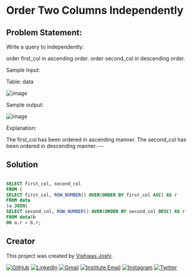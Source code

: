 # Order Two Columns Independently

## Problem Statement:

Write a query to independently:

order first_col in ascending order.
order second_col in descending order.

Sample Input:

Table: data

![image](https://github.com/vishwasjoshi2019/DSML/assets/98074283/c569e198-fae7-4a99-8ee6-7fa9db155e64)




Sample output:

![image](https://github.com/vishwasjoshi2019/DSML/assets/98074283/04cd4d98-247b-4ebc-a594-fe812e1641d8)


Explanation:

The first_col has been ordered in ascending manner.
The second_col has been ordered in descending manner.---

## Solution

```sql

SELECT first_col, second_col
FROM (
SELECT first_col, ROW_NUMBER() OVER(ORDER BY first_col ASC) AS r
FROM data
)a JOIN(
SELECT second_col, ROW_NUMBER() OVER(ORDER BY second_col DESC) AS r
FROM data)b
ON a.r = b.r;

```
## Creator

This project was created by [Vishwas Joshi](https://github.com/vishwasjoshi2019).


[![GitHub](https://img.shields.io/badge/GitHub-%40vishwasjoshi2019-blue)](https://github.com/vishwasjoshi2019)
[![LinkedIn](https://img.shields.io/badge/LinkedIn-%40vishwasjoshi2019-blue)](https://www.linkedin.com/in/vishwasjoshi2019/)
[![Gmail](https://img.shields.io/badge/Gmail-vishwasjoshi2019%40gmail.com-red)](mailto:vishwasjoshi2019@gmail.com)
[![Institute Email](https://img.shields.io/badge/Institute%20Email-vishwas.j%40iitgn.ac.in-red)](mailto:vishwas.j@iitgn.ac.in)
[![Instagram](https://img.shields.io/badge/Instagram-%40cursed__geek-orange)](https://www.instagram.com/cursed_geek/)
[![Twitter](https://img.shields.io/badge/Twitter-%40Vishwas79116150-blue)](https://twitter.com/Vishwas79116150)


